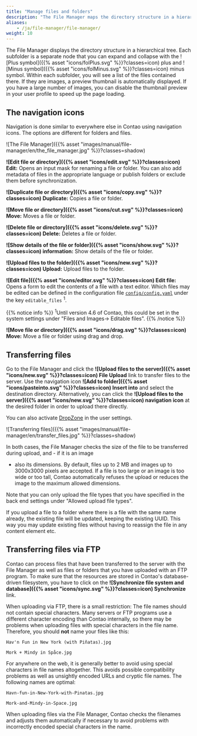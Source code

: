 ```yaml
---
title: "Manage files and folders"
description: "The File Manager maps the directory structure in a hierarchical tree."
aliases:
    - /ja/file-manager/file-manager/
weight: 10
---
```


The File Manager displays the directory structure in a hierarchical tree. Each subfolder is a separate node that you can 
expand and collapse with the ![Plus symbol]({{% asset "icons/folPlus.svg" %}}?classes=icon) plus and ![Minus symbol]({{% asset "icons/folMinus.svg" %}}?classes=icon) 
minus symbol. Within each subfolder, you will see a list of the files contained there. If they are images, a 
preview thumbnail is automatically displayed.
If you have a large number of images, you can disable the thumbnail preview in your user profile to speed up the page 
loading.

## The navigation icons

Navigation is done similar to everywhere else in Contao using navigation icons. The options are different for folders 
and files.

![The File Manager]({{% asset "images/manual/file-manager/en/the_file_manager.jpg" %}}?classes=shadow)

**![Edit file or directory]({{% asset "icons/edit.svg" %}}?classes=icon) Edit:** Opens an input mask for renaming a file or folder. 
You can also add metadata of files in the appropriate language or publish folders or exclude them before synchronization.

**![Duplicate file or directory]({{% asset "icons/copy.svg" %}}?classes=icon) Duplicate:** Copies a file or folder.

**![Move file or directory]({{% asset "icons/cut.svg" %}}?classes=icon) Move:** Moves a file or folder.

**![Delete file or directory]({{% asset "icons/delete.svg" %}}?classes=icon) Delete:** Deletes a file or folder.

**![Show details of the file or folder]({{% asset "icons/show.svg" %}}?classes=icon) information:** Show details of the file or 
folder.

**![Upload files to the folder]({{% asset "icons/new.svg" %}}?classes=icon) Upload:** Upload files to the folder.

**![Edit file]({{% asset "icons/editor.svg" %}}?classes=icon) Edit file:** Opens a form to edit the contents of a file with a text 
editor. Which files may be edited can be defined in the configuration file 
[`config/config.yaml`](/ja/system/settings/#config-yml) under the key `editable_files` <sup>1</sup>.

{{% notice info %}}
<sup>1</sup>Until version 4.6 of Contao, this could be set in the system settings under "Files and Images-&gt; 
Editable files".
{{% /notice %}}

**![Move file or directory]({{% asset "icons/drag.svg" %}}?classes=icon) Move:** Move a file or folder using drag and drop.


## Transferring files

Go to the File Manager and click the **![Upload files to the server]({{% asset "icons/new.svg" %}}?classes=icon) File Upload** 
link to transfer files to the server. Use the navigation icon **![Add to folder]({{% asset "icons/pasteinto.svg" %}}?classes=icon) 
Insert into** and select the destination directory. Alternatively, you can click the 
**![Upload files to the server]({{% asset "icons/new.svg" %}}?classes=icon) navigation icon** 
at the desired folder in order to upload there directly.

You can also activate [DropZone](https://www.dropzonejs.com/) in the user settings.

![Transferring files]({{% asset "images/manual/file-manager/en/transfer_files.jpg" %}}?classes=shadow)

In both cases, the File Manager checks the size of the file to be transferred during upload, and - if it is an image 
- also its dimensions. By default, files up to 2 MB and images up to 3000x3000 pixels are accepted. If a file is too 
  large or an image is too wide or too tall, Contao automatically refuses the upload or reduces the image to the 
  maximum allowed dimensions.

Note that you can only upload the file types that you have specified in the back end settings under "Allowed upload 
file types".

If you upload a file to a folder where there is a file with the same name already, the existing file will be updated, 
keeping the existing UUID. This way
you may update existing files without having to reassign the file in any content element etc. 


## Transferring files via FTP

Contao can process files that have been transferred to the server with the File Manager as well as files or folders 
that you have uploaded with an FTP program. To make sure that the resources are stored in Contao's database-driven 
filesystem, you have to click on the **![Synchronize file system and database]({{% asset "icons/sync.svg" %}}?classes=icon) 
Synchronize** link.

When uploading via FTP, there is a small restriction: The file names should not contain special characters. Many 
servers or FTP programs use a different character encoding than Contao internally, so there may be problems when 
uploading files with special characters in the file name. Therefore, you should **not** name your files like this:

`Hav'n Fun in New York (with Piñatas).jpg`

`Mork + Mindy in Spåce.jpg`

For anywhere on the web, it is generally better to avoid using special characters in file names altogether. This avoids 
possible compatibility problems as well as unsightly encoded URLs and cryptic file names. The following names are 
optimal:

`Havn-fun-in-New-York-with-Pinatas.jpg`

`Mork-and-Mindy-in-Space.jpg`

When uploading files via the File Manager, Contao checks the filenames and adjusts them automatically if necessary to 
avoid problems with incorrectly encoded special characters in the name.
